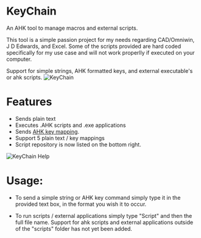 # KeyChain
An AHK tool to manage macros and external scripts.


This tool is a simple passion project for my needs regarding CAD/Omniwin, J D Edwards, and Excel. Some of the scripts provided are hard coded specifically for my use case and will not work properlly if executed on your computer.


Support for simple strings, AHK formatted keys, and external executable's or ahk scripts.
![KeyChain](https://user-images.githubusercontent.com/32394719/178035093-235c7b7c-9987-4681-9fdb-ddf3327acd37.PNG)

# Features
- Sends plain text
- Executes .AHK scripts and .exe applications
- Sends [AHK key mapping](https://www.autohotkey.com/docs/commands/Send.htm).
- Support 5 plain text / key mappings
- Script repository is now listed on the bottom right.

![KeyChain Help](https://user-images.githubusercontent.com/32394719/178319097-d7a6e608-d705-40dc-8dbc-d3390553d859.png)

# Usage:

- To send a simple string or AHK key command simply type it in the provided text box, in the format you wish it to occur.

- To run scripts / external applications simply type "Script" and then the full file name.
  Support for ahk scripts and external applications outside of the "scripts" folder has not yet been added.


